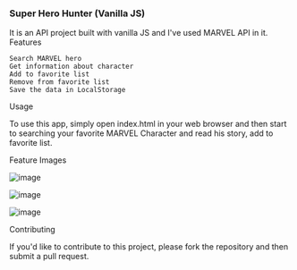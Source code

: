 <h3>Super Hero Hunter (Vanilla JS)</h3>

It is an API project built with vanilla JS and I've used MARVEL API in it.
Features

    Search MARVEL hero
    Get information about character
    Add to favorite list
    Remove from favorite list
    Save the data in LocalStorage

Usage

To use this app, simply open index.html in your web browser and then start to searching your favorite MARVEL Character
and read his story, add to favorite list.

Feature Images

![image](https://github.com/devnick09/superhero-hunter/assets/82429531/c0f7ca2f-b486-40a5-b7fb-971bf6c062c0)

![image](https://github.com/devnick09/superhero-hunter/assets/82429531/0d4be09f-560a-47e8-81ef-1e7c283b7525)

![image](https://github.com/devnick09/superhero-hunter/assets/82429531/43a8e6e6-1838-47f9-9f16-c956259fd9f9)


Contributing

If you'd like to contribute to this project, please fork the repository and then submit a pull request.
